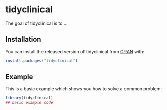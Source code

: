 
# tidyclinical

<!-- badges: start -->
<!-- badges: end -->

The goal of tidyclinical is to ...

## Installation

You can install the released version of tidyclinical from [CRAN](https://CRAN.R-project.org) with:

``` r
install.packages("tidyclinical")
```

## Example

This is a basic example which shows you how to solve a common problem:

``` r
library(tidyclinical)
## basic example code
```

